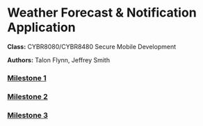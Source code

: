 # Weather Forecast & Notification Application

**Class:** CYBR8080/CYBR8480 Secure Mobile Development

**Authors:** Talon Flynn, Jeffrey Smith

### [Milestone 1](https://github.com/cyb3rc0wb0y/CYBR8480-Project/blob/master/Milestone_1.md)

### [Milestone 2](https://github.com/cyb3rc0wb0y/CYBR8480-Project/blob/master/Milestone_2.md)

### [Milestone 3](https://github.com/cyb3rc0wb0y/CYBR8480-Project/blob/master/Milestone_3.md)

